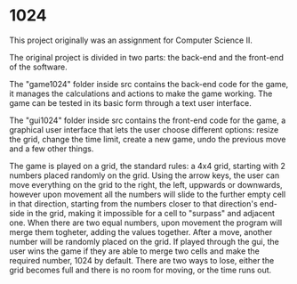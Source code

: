 # 1024
This project originally was an assignment for Computer Science II.

The original project is divided in two parts: the back-end and the front-end of the software.

The "game1024" folder inside src contains the back-end code for the game, it manages the calculations and actions to make the game working. The game can be tested in its basic form through a text user interface.

The "gui1024" folder inside src contains the front-end code for the game, a graphical user interface that lets the user choose different options: resize the grid, change the time limit, create a new game, undo the previous move and a few other things.

The game is played on a grid, the standard rules: a 4x4 grid, starting with 2 numbers placed randomly on the grid. Using the arrow keys, the user can move everything on the grid to the right, the left, uppwards or downwards, however upon movement all the numbers will slide to the further empty cell in that direction, starting from the numbers closer to that direction's end-side in the grid, making it impossible for a cell to "surpass" and adjacent one. When there are two equal numbers, upon movement the program will merge them togheter, adding the values together. After a move, another number will be randomly placed on the grid. If played through the gui, the user wins the game if they are able to merge two cells and make the required number, 1024 by default. There are two ways to lose, either the grid becomes full and there is no room for moving, or the time runs out. 
